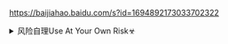 <https://baijiahao.baidu.com/s?id=1694892173033702322>
<details><summary>风险自理Use At Your Own Risk☣</summary>
<a href="https://6s9.cc/">6s9.cc/</a><img src="https://slack-imgs.com/?url=https://upload.wikimedia.org/wikipedia/commons/5/52/%E6%9F%B3%E6%B0%B8%E9%80%A0%E5%83%8F.jpg">
</details>
<https://baijiahao.baidu.com/s?id=1694892173033702322>
